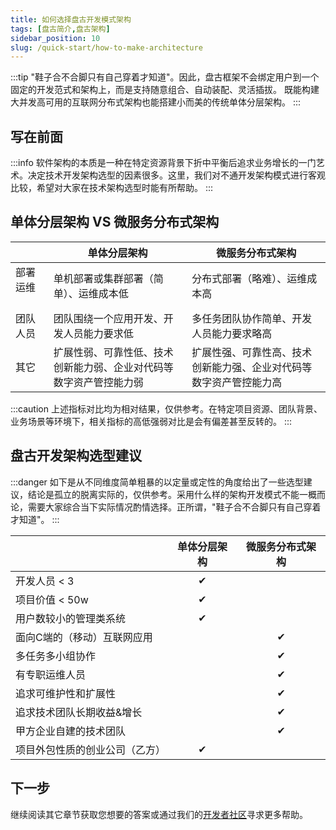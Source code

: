 ```yaml
---
title: 如何选择盘古开发模式架构
tags: [盘古简介,盘古架构]
sidebar_position: 10
slug: /quick-start/how-to-make-architecture
---
```


:::tip
"鞋子合不合脚只有自己穿着才知道"。因此，盘古框架不会绑定用户到一个固定的开发范式和架构上，而是支持随意组合、自动装配、灵活插拔。 既能构建大并发高可用的互联网分布式架构也能搭建小而美的传统单体分层架构。
:::

## 写在前面
:::info
软件架构的本质是一种在特定资源背景下折中平衡后追求业务增长的一门艺术。决定技术开发架构选型的因素很多。这里，我们对不通开发架构模式进行客观比较，希望对大家在技术架构选型时能有所帮助。
:::

## 单体分层架构 VS 微服务分布式架构
|  | 单体分层架构 | 微服务分布式架构  
--- | --- | ---
部署运维 &nbsp;&nbsp;&nbsp;&nbsp;&nbsp; | 单机部署或集群部署（简单）、运维成本低 | 分布式部署（略难）、运维成本高
团队人员 | 团队围绕一个应用开发、开发人员能力要求低 | 多任务团队协作简单、开发人员能力要求略高
其它 | 扩展性弱、可靠性低、技术创新能力弱、企业对代码等数字资产管控能力弱 | 扩展性强、可靠性高、技术创新能力强、企业对代码等数字资产管控能力高

:::caution
上述指标对比均为相对结果，仅供参考。在特定项目资源、团队背景、业务场景等环境下，相关指标的高低强弱对比是会有偏差甚至反转的。
:::

## 盘古开发架构选型建议
:::danger
如下是从不同维度简单粗暴的以定量或定性的角度给出了一些选型建议，结论是孤立的脱离实际的，仅供参考。采用什么样的架构开发模式不能一概而论，需要大家综合当下实际情况酌情选择。正所谓，"鞋子合不合脚只有自己穿着才知道"。
:::

|  | 单体分层架构 | 微服务分布式架构  
--- | :-: | :-:
开发人员 < 3 | ✔ | 
项目价值 < 50w | ✔ |
用户数较小的管理类系统 | ✔ | 
面向C端的（移动）互联网应用 |  | ✔
多任务多小组协作 |  | ✔
有专职运维人员 |  | ✔
追求可维护性和扩展性 | | ✔
追求技术团队长期收益&增长 |  | ✔ 
甲方企业自建的技术团队 |  | ✔
项目外包性质的创业公司（乙方） | ✔ |

## 下一步
继续阅读其它章节获取您想要的答案或通过我们的[开发者社区](/docs/community)寻求更多帮助。